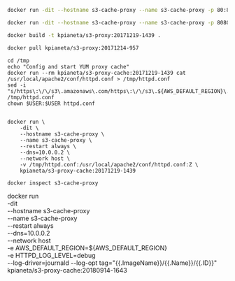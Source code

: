 ```bash
docker run -dit --hostname s3-cache-proxy --name s3-cache-proxy -p 80:80 kpianeta/s3-proxy-cache:20171215-1441
```
```bash
docker run -dit --hostname s3-cache-proxy --name s3-cache-proxy -p 8080:80 kpianeta/s3-proxy-cache:20171215-1441
```

```bash
docker build -t kpianeta/s3-proxy:20171219-1439 .
```

```bash
docker pull kpianeta/s3-proxy:20171214-957
```

```
cd /tmp
echo "Config and start YUM proxy cache"
docker run --rm kpianeta/s3-proxy-cache:20171219-1439 cat /usr/local/apache2/conf/httpd.conf > /tmp/httpd.conf
sed -i "s/https\:\/\/s3\.amazonaws\.com/https\:\/\/s3\.${AWS_DEFAULT_REGION}\.amazonaws\.com/g" /tmp/httpd.conf
chown $USER:$USER httpd.conf


docker run \
    -dit \
    --hostname s3-cache-proxy \
    --name s3-cache-proxy \
    --restart always \
    --dns=10.0.0.2 \
    --network host \
    -v /tmp/httpd.conf:/usr/local/apache2/conf/httpd.conf:Z \
    kpianeta/s3-proxy-cache:20171219-1439

docker inspect s3-cache-proxy
```
docker run \
    -dit \
    --hostname s3-cache-proxy \
    --name s3-cache-proxy \
    --restart always \
    --dns=10.0.0.2 \
    --network host \
    -e AWS_DEFAULT_REGION=${AWS_DEFAULT_REGION} \
    -e HTTPD_LOG_LEVEL=debug \
    --log-driver=journald --log-opt tag="{{.ImageName}}/{{.Name}}/{{.ID}}" \
    kpianeta/s3-proxy-cache:20180914-1643
```
